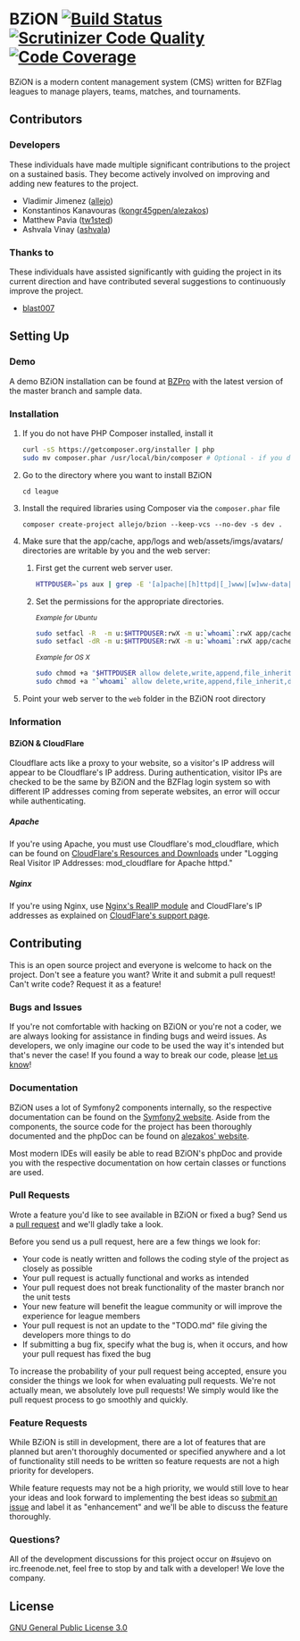 # BZiON [![Build Status](https://travis-ci.org/allejo/bzion.png?branch=master)](https://travis-ci.org/allejo/bzion) [![Scrutinizer Code Quality](https://scrutinizer-ci.com/g/allejo/bzion/badges/quality-score.png?s=291afbdf9d3ff68b2e2f44e9d02533795bcbf107)](https://scrutinizer-ci.com/g/allejo/bzion/) [![Code Coverage](https://scrutinizer-ci.com/g/allejo/bzion/badges/coverage.png?b=master)](https://scrutinizer-ci.com/g/allejo/bzion/?branch=master)

BZiON is a modern content management system (CMS) written for BZFlag leagues to manage players, teams, matches, and tournaments.

## Contributors

### Developers

These individuals have made multiple significant contributions to the project on a sustained basis. They become actively involved on improving and adding new features to the project.

- Vladimir Jimenez ([allejo](https://github.com/allejo))
- Konstantinos Kanavouras ([kongr45gpen/alezakos](https://github.com/kongr45gpen))
- Matthew Pavia ([tw1sted](https://github.com/mattpavia))
- Ashvala Vinay ([ashvala](https://github.com/Ashvala))

### Thanks to

These individuals have assisted significantly with guiding the project in its current direction and have contributed several suggestions to continuously improve the project.

- [blast007](https://github.com/blast007)

## Setting Up

### Demo

A demo BZiON installation can be found at [BZPro](http://bzpro.net/bzion/web/dev.php) with the latest version of the master branch and sample data.

### Installation

1. If you do not have PHP Composer installed, install it

    ```bash
    curl -sS https://getcomposer.org/installer | php
    sudo mv composer.phar /usr/local/bin/composer # Optional - if you don't run this step, you will need to use the path of the new composer.phar file every time you invoke it
    ```

2. Go to the directory where you want to install BZiON

      `cd league`

3. Install the required libraries using Composer via the `composer.phar` file

      `composer create-project allejo/bzion --keep-vcs --no-dev -s dev .`

4. Make sure that the app/cache, app/logs and web/assets/imgs/avatars/ directories
   are writable by you and the web server:

   1. First get the current web server user.

      ```bash
      HTTPDUSER=`ps aux | grep -E '[a]pache|[h]ttpd|[_]www|[w]ww-data|[n]ginx' | grep -v root | head -1 | cut -d\  -f1`
      ```

   2. Set the permissions for the appropriate directories.

      <sub>_Example for Ubuntu_</sub>
      ```bash
      sudo setfacl -R  -m u:$HTTPDUSER:rwX -m u:`whoami`:rwX app/cache app/logs web/assets/imgs/avatars/
      sudo setfacl -dR -m u:$HTTPDUSER:rwX -m u:`whoami`:rwX app/cache app/logs web/assets/imgs/avatars/
      ```

      <sub>_Example for OS X_</sub>
      ```bash
      sudo chmod +a "$HTTPDUSER allow delete,write,append,file_inherit,directory_inherit" app/cache app/logs web/assets/imgs/avatars/
      sudo chmod +a "`whoami` allow delete,write,append,file_inherit,directory_inherit" app/cache app/logs web/assets/imgs/avatars/
      ```

5. Point your web server to the `web` folder in the BZiON root directory

### Information

#### BZiON & CloudFlare

Cloudflare acts like a proxy to your website, so a visitor's IP address will appear to be Cloudflare's IP address. During authentication, visitor IPs are checked to be the same by BZiON and the BZFlag login system so with different IP addresses coming from seperate websites, an error will occur while authenticating.

##### Apache

If you're using Apache, you must use Cloudflare's mod_cloudflare, which can be found on [CloudFlare's Resources and Downloads](https://www.cloudflare.com/resources-downloads) under "Logging Real Visitor IP Addresses: mod_cloudflare for Apache httpd."

##### Nginx

If you're using Nginx, use [Nginx's RealIP module](http://nginx.org/en/docs/http/ngx_http_realip_module.html) and CloudFlare's IP addresses as explained on [CloudFlare's support page](https://support.cloudflare.com/hc/en-us/articles/200170706-Does-CloudFlare-have-an-IP-module-for-Nginx-).

## Contributing

This is an open source project and everyone is welcome to hack on the project. Don't see a feature you want? Write it and submit a pull request! Can't write code? Request it as a feature!

### Bugs and Issues

If you're not comfortable with hacking on BZiON or you're not a coder, we are always looking for assistance in finding bugs and weird issues. As developers, we only imagine our code to be used the way it's intended but that's never the case! If you found a way to break our code, please [let us know](https://github.com/allejo/bzion/issues)!

### Documentation

BZiON uses a lot of Symfony2 components internally, so the respective documentation can be found on the [Symfony2 website](http://symfony.com/doc/current/index.html). Aside from the components, the source code for the project has been thoroughly documented and the phpDoc can be found on [alezakos' website](http://helit.org/bziondoc/phpdoc/).

Most modern IDEs will easily be able to read BZiON's phpDoc and provide you with the respective documentation on how certain classes or functions are used.

### Pull Requests

Wrote a feature you'd like to see available in BZiON or fixed a bug? Send us a [pull request](https://github.com/allejo/bzion/pulls) and we'll gladly take a look.

Before you send us a pull request, here are a few things we look for:

- Your code is neatly written and follows the coding style of the project as closely as possible
- Your pull request is actually functional and works as intended
- Your pull request does not break functionality of the master branch nor the unit tests
- Your new feature will benefit the league community or will improve the experience for league members
- Your pull request is not an update to the "TODO.md" file giving the developers more things to do
- If submitting a bug fix, specify what the bug is, when it occurs, and how your pull request has fixed the bug

To increase the probability of your pull request being accepted, ensure you consider the things we look for when evaluating pull requests. We're not actually mean, we absolutely love pull requests! We simply would like the pull request process to go smoothly and quickly.

### Feature Requests

While BZiON is still in development, there are a lot of features that are planned but aren't thoroughly documented or specified anywhere and a lot of functionality still needs to be written so feature requests are not a high priority for developers.

While feature requests may not be a high priority, we would still love to hear your ideas and look forward to implementing the best ideas so [submit an issue](https://github.com/allejo/bzion/issues) and label it as "enhancement" and we'll be able to discuss the feature thoroughly.

### Questions?

All of the development discussions for this project occur on #sujevo on irc.freenode.net, feel free to stop by and talk with a developer! We love the company.

## License

[GNU General Public License 3.0](https://github.com/allejo/bzion/blob/master/LICENSE.md)
